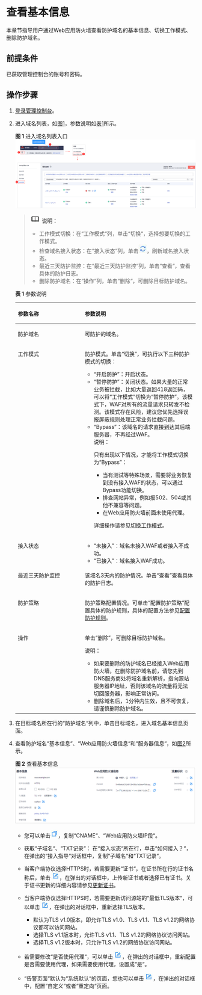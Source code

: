 # 查看基本信息<a name="waf_01_0020"></a>

本章节指导用户通过Web应用防火墙查看防护域名的基本信息、切换工作模式、删除防护域名。

## 前提条件<a name="section558884313202"></a>

已获取管理控制台的账号和密码。

## 操作步骤<a name="section47859253215"></a>

1.  [登录管理控制台](https://console.huaweicloud.com/&locale=zh-cn)。
2.  进入域名列表，如[图1](#fig172535820151)，参数说明如[表1](#table3400125171218)所示。

    **图 1**  进入域名列表入口<a name="fig172535820151"></a>  
    ![](figures/进入域名列表入口.png "进入域名列表入口")

    >![](public_sys-resources/icon-note.gif) **说明：**   
    >-   工作模式切换：在“工作模式“列，单击“切换“，选择想要切换的工作模式。  
    >-   检查域名接入状态：在“接入状态“列，单击![](figures/icon-refresh.jpg)，刷新域名接入状态。  
    >-   最近三天防护监控：在“最近三天防护监控“列，单击“查看“，查看具体的防护日志。  
    >-   删除防护域名：在“操作“列，单击“删除“，可删除目标防护域名。  

    **表 1**  参数说明

    <a name="table3400125171218"></a>
    <table><thead align="left"><tr id="row153975521216"><th class="cellrowborder" valign="top" width="37.11%" id="mcps1.2.3.1.1"><p id="p183977531214"><a name="p183977531214"></a><a name="p183977531214"></a>参数名称</p>
    </th>
    <th class="cellrowborder" valign="top" width="62.89%" id="mcps1.2.3.1.2"><p id="p1397758125"><a name="p1397758125"></a><a name="p1397758125"></a>参数说明</p>
    </th>
    </tr>
    </thead>
    <tbody><tr id="row5397195191213"><td class="cellrowborder" valign="top" width="37.11%" headers="mcps1.2.3.1.1 "><p id="p1439712519123"><a name="p1439712519123"></a><a name="p1439712519123"></a>防护域名</p>
    </td>
    <td class="cellrowborder" valign="top" width="62.89%" headers="mcps1.2.3.1.2 "><p id="p43974541212"><a name="p43974541212"></a><a name="p43974541212"></a>可防护的域名。</p>
    </td>
    </tr>
    <tr id="row43981952121"><td class="cellrowborder" valign="top" width="37.11%" headers="mcps1.2.3.1.1 "><p id="p143971054120"><a name="p143971054120"></a><a name="p143971054120"></a>工作模式</p>
    </td>
    <td class="cellrowborder" valign="top" width="62.89%" headers="mcps1.2.3.1.2 "><p id="p193971852122"><a name="p193971852122"></a><a name="p193971852122"></a>防护模式。单击<span class="uicontrol" id="uicontrol19397250123"><a name="uicontrol19397250123"></a><a name="uicontrol19397250123"></a>“切换”</span>，可执行以下三种防护模式的切换：</p>
    <a name="ul53981652128"></a><a name="ul53981652128"></a><ul id="ul53981652128"><li><span class="parmvalue" id="parmvalue14397158124"><a name="parmvalue14397158124"></a><a name="parmvalue14397158124"></a>“开启防护”</span>：开启状态。</li><li><span class="parmvalue" id="parmvalue23981551127"><a name="parmvalue23981551127"></a><a name="parmvalue23981551127"></a>“暂停防护”</span>：关闭状态。如果大量的正常业务被拦截，比如大量返回418返回码，可以将<span class="parmname" id="parmname1139855151216"><a name="parmname1139855151216"></a><a name="parmname1139855151216"></a>“工作模式”</span>切换为<span class="parmvalue" id="parmvalue939810515129"><a name="parmvalue939810515129"></a><a name="parmvalue939810515129"></a>“暂停防护”</span>。该模式下，WAF对所有的流量请求只转发不检测。该模式存在风险，建议您优先选择误报屏蔽规则处理正常业务拦截问题。</li><li><span class="parmvalue" id="parmvalue1639811581216"><a name="parmvalue1639811581216"></a><a name="parmvalue1639811581216"></a>“Bypass”</span>：该域名的请求直接到达其后端服务器，不再经过WAF。<div class="note" id="note1539811518129"><a name="note1539811518129"></a><a name="note1539811518129"></a><span class="notetitle"> 说明： </span><div class="notebody"><p id="p2039811531214"><a name="p2039811531214"></a><a name="p2039811531214"></a>只有出现以下情况，才能将工作模式切换为<span class="parmvalue" id="parmvalue539805111214"><a name="parmvalue539805111214"></a><a name="parmvalue539805111214"></a>“Bypass”</span>：</p>
    <a name="ul93983591212"></a><a name="ul93983591212"></a><ul id="ul93983591212"><li>当有测试等特殊场景，需要将业务恢复到没有接入WAF的状态，可以通过Bypass功能切换。</li><li>排查网站异常，例如报502、504或其他不兼容等问题。</li><li>在Web应用防火墙前面未使用代理。</li></ul>
    </div></div>
    <p id="p38019561589"><a name="p38019561589"></a><a name="p38019561589"></a>详细操作请参见<a href="切换工作模式.md">切换工作模式</a>。</p>
    </li></ul>
    </td>
    </tr>
    <tr id="row143998501214"><td class="cellrowborder" valign="top" width="37.11%" headers="mcps1.2.3.1.1 "><p id="p8398175101217"><a name="p8398175101217"></a><a name="p8398175101217"></a>接入状态</p>
    </td>
    <td class="cellrowborder" valign="top" width="62.89%" headers="mcps1.2.3.1.2 "><a name="ul23990531214"></a><a name="ul23990531214"></a><ul id="ul23990531214"><li><span class="parmvalue" id="parmvalue1639917511122"><a name="parmvalue1639917511122"></a><a name="parmvalue1639917511122"></a>“未接入”</span>：域名未接入WAF或者接入不成功。</li><li><span class="parmvalue" id="parmvalue16399205191213"><a name="parmvalue16399205191213"></a><a name="parmvalue16399205191213"></a>“已接入”</span>：域名接入WAF成功。</li></ul>
    </td>
    </tr>
    <tr id="row63991155124"><td class="cellrowborder" valign="top" width="37.11%" headers="mcps1.2.3.1.1 "><p id="p14399155151216"><a name="p14399155151216"></a><a name="p14399155151216"></a>最近三天防护监控</p>
    </td>
    <td class="cellrowborder" valign="top" width="62.89%" headers="mcps1.2.3.1.2 "><p id="p739910521219"><a name="p739910521219"></a><a name="p739910521219"></a>该域名3天内的防护情况。单击<span class="menucascade" id="menucascade1239918561211"><a name="menucascade1239918561211"></a><a name="menucascade1239918561211"></a>“<span class="uicontrol" id="uicontrol63991457129"><a name="uicontrol63991457129"></a><a name="uicontrol63991457129"></a>查看</span>”</span>查看具体的防护日志。</p>
    </td>
    </tr>
    <tr id="row239916516127"><td class="cellrowborder" valign="top" width="37.11%" headers="mcps1.2.3.1.1 "><p id="p1239925121212"><a name="p1239925121212"></a><a name="p1239925121212"></a>防护策略</p>
    </td>
    <td class="cellrowborder" valign="top" width="62.89%" headers="mcps1.2.3.1.2 "><p id="p1939915510123"><a name="p1939915510123"></a><a name="p1939915510123"></a>防护策略配置情况。可单击<span class="uicontrol" id="uicontrol43999551214"><a name="uicontrol43999551214"></a><a name="uicontrol43999551214"></a>“配置防护策略”</span>配置具体的防护规则，具体的配置方法参见<a href="配置防护规则.md">配置防护规则</a>。</p>
    </td>
    </tr>
    <tr id="row140095131212"><td class="cellrowborder" valign="top" width="37.11%" headers="mcps1.2.3.1.1 "><p id="p539985191217"><a name="p539985191217"></a><a name="p539985191217"></a>操作</p>
    </td>
    <td class="cellrowborder" valign="top" width="62.89%" headers="mcps1.2.3.1.2 "><p id="p113991541214"><a name="p113991541214"></a><a name="p113991541214"></a>单击<span class="uicontrol" id="uicontrol173996515123"><a name="uicontrol173996515123"></a><a name="uicontrol173996515123"></a>“删除”</span>，可删除目标防护域名。</p>
    <div class="note" id="note16400185111219"><a name="note16400185111219"></a><a name="note16400185111219"></a><span class="notetitle"> 说明： </span><div class="notebody"><a name="ul74004541216"></a><a name="ul74004541216"></a><ul id="ul74004541216"><li>如果要删除的防护域名已经接入Web应用防火墙，在删除防护域名前，请您先到DNS服务商处将域名重新解析，指向源站服务器IP地址，否则该域名的流量将无法切回服务器，影响正常访问。</li><li>删除域名后，1分钟内生效，且不可恢复，请谨慎删除防护域名。</li></ul>
    </div></div>
    </td>
    </tr>
    </tbody>
    </table>

3.  在目标域名所在行的“防护域名“列中，单击目标域名，进入域名基本信息页面。
4.  查看防护域名“基本信息“、“Web应用防火墙信息“和“服务器信息“，如[图2](#fig1068529619241)所示。

    **图 2**  查看基本信息<a name="fig1068529619241"></a>  
    ![](figures/查看基本信息.png "查看基本信息")

    -   您可以单击![](figures/icon-copy.jpg)，复制“CNAME“、“Web应用防火墙IP段“。
    -   获取“子域名“、“TXT记录“： 在“接入状态“所在行，单击“如何接入？“，在弹出的“接入指导“对话框中，复制“子域名“和“TXT记录“。
    -   当客户端协议选择HTTPS时，若需要更新“证书“，在证书所在行的证书名称后，单击![](figures/icon-edit.jpg)，在弹出的对话框中，上传新证书或者选择已有证书。关于证书更新的详细内容请参见[更新证书](更新证书.md)。
    -   当客户端协议选择HTTPS时，若需要更新访问源站的“最低TLS版本“，可以单击![](figures/icon-edit.jpg)，在弹出的对话框中，重新选择TLS版本。
        -   默认为TLS v1.0版本，即允许TLS v1.0、TLS v1.1、TLS v1.2的网络协议都可以访问网站。
        -   选择TLS v1.1版本时，允许TLS v1.1、TLS v1.2的网络协议访问网站。
        -   选择TLS v1.2版本时，只允许TLS v1.2的网络协议访问网站。

    -   若需要修改“是否使用代理“，可以单击![](figures/icon-edit.jpg)，在弹出的对话框中，重新配置是否需要使用代理，如果需要使用代理，设置成“是“。
    -   “告警页面“默认为“系统默认“的页面，您也可以单击![](figures/icon-edit.jpg)，在弹出的对话框中，配置“自定义“或者“重定向“页面。


